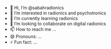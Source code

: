 - 👋 Hi, I’m @sabahradionics
- 👀 I’m interested in radionics and psychotronics
- 🌱 I’m currently learning radionics
- 💞️ I’m looking to collaborate on digital radionics
- 📫 How to reach me ...
- 😄 Pronouns: ...
- ⚡ Fun fact: ...

<!---
sabahradionics/sabahradionics is a ✨ special ✨ repository because its `README.md` (this file) appears on your GitHub profile.
You can click the Preview link to take a look at your changes.
--->
